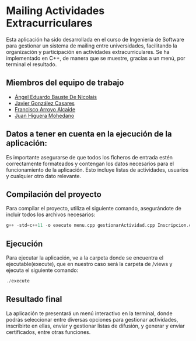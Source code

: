 # Mailing Actividades Extracurriculares

Esta aplicación ha sido desarrollada en el curso de Ingeniería de Software para gestionar un sistema de mailing entre universidades, facilitando la organización y participación en actividades extracurriculares. Se ha implementado en C++, de manera que se muestre, gracias a un menú, por terminal el resultado.

## Miembros del equipo de trabajo 

- [Ángel Eduardo Bauste De Nicolais](https://github.com/Bania1)
- [Javier González Casares](https://github.com/i12gocaj)
- [Francisco Arroyo Alcaide](https://github.com/p02aralf)
- [Juan Higuera Mohedano](https://github.com/juannhm02)


## Datos a tener en cuenta en la ejecución de la aplicación:

Es importante asegurarse de que todos los ficheros de entrada estén correctamente formateados y contengan los datos necesarios para el funcionamiento de la aplicación. Esto incluye listas de actividades, usuarios y cualquier otro dato relevante.

## Compilación del proyecto

Para compilar el proyecto, utiliza el siguiente comando, asegurándote de incluir todos los archivos necesarios:

```c++
g++ -std=c++11 -o execute menu.cpp gestionarActividad.cpp Inscripcion.cpp ListaDifusion.cpp Certificado.cpp Usuario.cpp
```

## Ejecución

Para ejecutar la aplicación, ve a la carpeta donde se encuentra el ejecutable(execute), que en nuestro caso será la carpeta de /views y ejecuta el siguiente comando:

```c++
./execute
```

## Resultado final
La aplicación te presentará un menú interactivo en la terminal, donde podrás seleccionar entre diversas opciones para gestionar actividades, inscribirte en ellas, enviar y gestionar listas de difusión, y generar y enviar certificados, entre otras funciones.